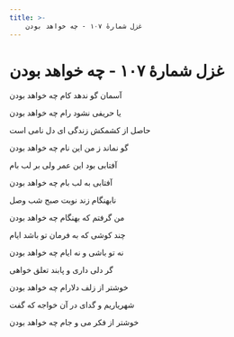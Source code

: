 ```yaml
---
title: >-
    غزل شمارهٔ ۱۰۷ - چه خواهد بودن
---
```

# غزل شمارهٔ ۱۰۷ - چه خواهد بودن

<div class="b" id="bn1"><div class="m1"><p>آسمان گو ندهد کام چه خواهد بودن</p></div>
<div class="m2"><p>یا حریفی نشود رام چه خواهد بودن</p></div></div>
<div class="b" id="bn2"><div class="m1"><p>حاصل از کشمکش زندگی ای دل نامی است</p></div>
<div class="m2"><p>گو نماند ز من این نام چه خواهد بودن</p></div></div>
<div class="b" id="bn3"><div class="m1"><p>آفتابی بود این عمر ولی بر لب بام</p></div>
<div class="m2"><p>آفتابی به لب بام چه خواهد بودن</p></div></div>
<div class="b" id="bn4"><div class="m1"><p>نابهنگام زند نوبت صبح شب وصل</p></div>
<div class="m2"><p>من گرفتم که بهنگام چه خواهد بودن</p></div></div>
<div class="b" id="bn5"><div class="m1"><p>چند کوشی که به فرمان تو باشد ایام</p></div>
<div class="m2"><p>نه تو باشی و نه ایام چه خواهد بودن</p></div></div>
<div class="b" id="bn6"><div class="m1"><p>گر دلی داری و پابند تعلق خواهی</p></div>
<div class="m2"><p>خوشتر از زلف دلارام چه خواهد بودن</p></div></div>
<div class="b" id="bn7"><div class="m1"><p>شهریاریم و گدای در آن خواجه که گفت</p></div>
<div class="m2"><p> خوشتر از فکر می و جام چه خواهد بودن </p></div></div>
